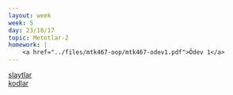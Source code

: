 ```yaml
---
layout: week
week: 5
day: 23/10/17
topic: Metotlar-2
homework: |
    <a href="../files/mtk467-oop/mtk467-odev1.pdf">Ödev 1</a>
---
```

[slaytlar](../files/mtk467-oop/week5/NYP-Hafta5.pdf)  
[kodlar](../files/mtk467-oop/week5/Hafta5Kodlar.zip)  